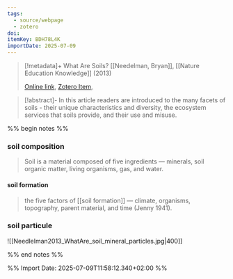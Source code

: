 ```yaml
---
tags:
  - source/webpage
  - zotero
doi: 
itemKey: BDH78L4K
importDate: 2025-07-09
---
```

>[!metadata]+
> What Are Soils?
> [[Needelman, Bryan]], 
> [[Nature Education Knowledge]] (2013)
> 
> [Online link](https://www.nature.com/scitable/knowledge/library/what-are-soils-67647639/), [Zotero Item](zotero://select/library/items/BDH78L4K),

>[!abstract]-
>In this article readers are introduced to the many facets of soils - their unique characteristics and diversity, the ecosystem services that soils provide, and their use and misuse.

%% begin notes %%
### soil composition
> Soil is a material composed of five ingredients — minerals, soil organic matter, living organisms, gas, and water.
#### soil formation
> the five factors of [[soil formation]] — climate, organisms, topography, parent material, and time (Jenny 1941).
### soil particule
![[Needlelman2013_WhatAre_soil_mineral_particles.jpg|400]]


%% end notes %%

%% Import Date: 2025-07-09T11:58:12.340+02:00 %%
